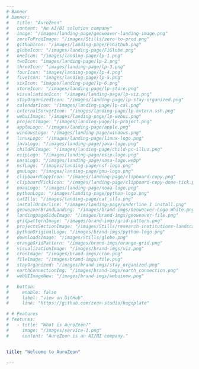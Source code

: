```yaml
---
# Banner
# banner:
#   title: "AuroZeon"
#   content: "An AI/BI solution company"
#   image: "/images/landing-page/geoweaver-landing-image.png"
#   zeroToProdImage: "/images/Stills/zero-to-prod.png"
#   githubIcon: "/images/landing-page/FiGithub.png"
#   globeIcon: "/images/landing-page/FiGlobe.png"
#   oneIcon: "/images/landing-page/lp-1.png"
#   twoIcon: "images/landing-page/lp-2.png"
#   threeIcon: "images/landing-page/lp-3.png"
#   fourIcon: "images/landing-page/lp-4.png"
#   fiveIcon: "images/landing-page/lp-5.png"
#   sixIcon: "images/landing-page/lp-6.png"
#   storeIcon: "/images/landing-page/lp-store.png"
#   visualiationIcon: "/images/landing-page/lp-viz.png"
#   stayOrganizedIcon: "/images/landing-page/lp-stay-organized.png"
#   calendarIcon: "/images/landing-page/lp-cal.png"
#   externalServerIcon: "/images/landing-page/lp-extern-ssh.png"
#   webuiImage: "/images/landing-page/lp-webui.png"
#   projectImage: "/images/landing-page/lp-project.png"
#   appleLogo: "/images/landing-page/apple.png"
#   windowsLogo: "/images/landing-page/windows.png"
#   linuxLogo: "/images/landing-page/linux-logo.png"
#   javaLogo: "/images/landing-page/java-logo.png"
#   childPCImage: "/images/landing-page/child-pc-illus.png"
#   esipLogo: "/images/landing-page/esip-logo.png"
#   nasaLogo: "/images/landing-page/nasa-logo.webp"
#   nsfLogo: "/images/landing-page/nsf-logo.png"
#   gmuLogo: "/images/landing-page/gmu-logo.png"
#   clipboardCopyIcon: "/images/landing-page/clipboard-copy.png"
#   clipboardTickIcon: "/images/landing-page/clipboard-copy-done-tick.png"
#   noaaLogo: "/images/landing-page/noaa-logo.png"
#   pythonLogo: "/images/landing-page/python-logo.png"
#   catIllu: "/images/landing-page/cat_illu.png"
#   installUnderline: "/images/landing-page/underline_1_install.png"
#   geoweaverBrandLanding: "/images/brand-imgs/Geoweaver-Logo-White.png"
#   landingpageSideImage: "/images/brand-imgs/geoweaver-file.png"
#   gridpatternImage: "/images/brand-imgs/grid-pattern.png"
#   projectsSectionImage: "/images/Stills/research-institutions-landscape.png"
#   pythonOriginalLogo: "/images/brand-imgs/python-logo.png"
#   downloadsImage: "/images/Stills/globe.png"
#   orangeGridPattern: "/images/brand-imgs/orange-grid.png"
#   visualizationImage: "/images/brand-imgs/viz.png"
#   cronImage: "/images/brand-imgs/cron.png"
#   fileImage: "/images/brand-imgs/file.png"
#   stayOrganized: "/images/brand-imgs/stay_organized.png"
#   earthConnectionImg: "/images/brand-imgs/earth_connection.png"
#   webUIImageNew: "/images/brand-imgs/webuinew.png"

#   button:
#     enable: false
#     label: "view on GitHub"
#     link: "https://github.com/zeon-studio/hugoplate"

# # Features
# features:
#   - title: "What is AuroZeon?"
#     image: "/images/service-1.png"
#     content: "AuroZeon is an AI/BI company."


title: "Welcome to AuroZeon"

---
```

